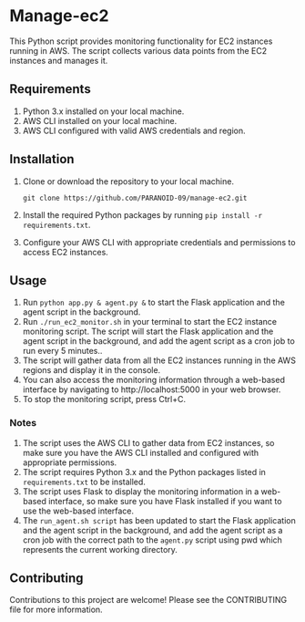 # Manage-ec2

This Python script provides monitoring functionality for EC2 instances running in AWS. The script collects various data points from the EC2 instances and manages it.
## Requirements
1. Python 3.x installed on your local machine.
2. AWS CLI installed on your local machine.
3. AWS CLI configured with valid AWS credentials and region.

## Installation

1. Clone or download the repository to your local machine.

   `git clone https://github.com/PARANOID-09/manage-ec2.git`
 
2. Install the required Python packages by running `pip install -r requirements.txt`.
3. Configure your AWS CLI with appropriate credentials and permissions to access EC2 instances.

## Usage
1. Run `python app.py & agent.py &` to start the Flask application and the agent script in the background.
2. Run `./run_ec2_monitor.sh` in your terminal to start the EC2 instance monitoring script. The script will start the Flask application and the agent script in the background, and add the agent script as a cron job to run every 5 minutes..
3. The script will gather data from all the EC2 instances running in the AWS regions and display it in the console.
4. You can also access the monitoring information through a web-based interface by navigating to http://localhost:5000 in your web browser.
5. To stop the monitoring script, press Ctrl+C.

### Notes
1. The script uses the AWS CLI to gather data from EC2 instances, so make sure you have the AWS CLI installed and configured with appropriate permissions.
2. The script requires Python 3.x and the Python packages listed in `requirements.txt` to be installed.
3. The script uses Flask to display the monitoring information in a web-based interface, so make sure you have Flask installed if you want to use the web-based interface.
4. The `run_agent.sh script` has been updated to start the Flask application and the agent script in the background, and add the agent script as a cron job with the correct path to the `agent.py` script using pwd which represents the current working directory.

## Contributing
Contributions to this project are welcome! Please see the CONTRIBUTING file for more information.


